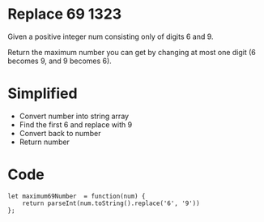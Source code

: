 # Replace 69 1323
Given a positive integer num consisting only of digits 6 and 9.

Return the maximum number you can get by changing at most one digit (6 becomes 9, and 9 becomes 6).

 # Simplified 
 - Convert number into string array
 - Find the first 6 and replace with 9
 - Convert back to number
 - Return number





# Code 

```
let maximum69Number  = function(num) {
    return parseInt(num.toString().replace('6', '9'))
};
```